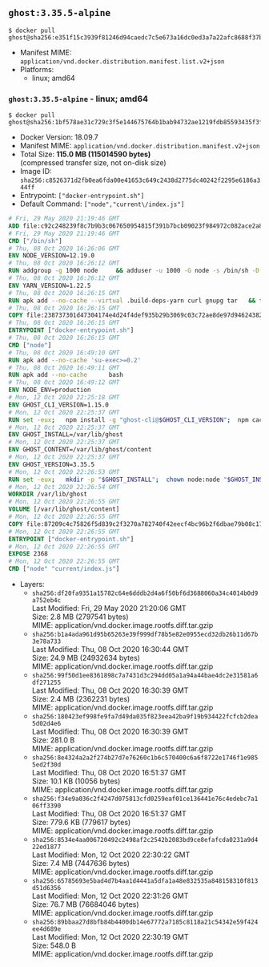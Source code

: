 ## `ghost:3.35.5-alpine`

```console
$ docker pull ghost@sha256:e351f15c3939f81246d94caedc7c5e673a16dc0ed3a7a22afc8688f37b556cba
```

-	Manifest MIME: `application/vnd.docker.distribution.manifest.list.v2+json`
-	Platforms:
	-	linux; amd64

### `ghost:3.35.5-alpine` - linux; amd64

```console
$ docker pull ghost@sha256:1bf578ae31c729c3f5e144675764b1bab94732ae1219fdb85593435f3fd43d1b
```

-	Docker Version: 18.09.7
-	Manifest MIME: `application/vnd.docker.distribution.manifest.v2+json`
-	Total Size: **115.0 MB (115014590 bytes)**  
	(compressed transfer size, not on-disk size)
-	Image ID: `sha256:c8526371d2fb0ea6fda00e41653c649c2438d2775dc40242f2295e6186a344ff`
-	Entrypoint: `["docker-entrypoint.sh"]`
-	Default Command: `["node","current\/index.js"]`

```dockerfile
# Fri, 29 May 2020 21:19:46 GMT
ADD file:c92c248239f8c7b9b3c067650954815f391b7bcb09023f984972c082ace2a8d0 in / 
# Fri, 29 May 2020 21:19:46 GMT
CMD ["/bin/sh"]
# Thu, 08 Oct 2020 16:26:06 GMT
ENV NODE_VERSION=12.19.0
# Thu, 08 Oct 2020 16:26:12 GMT
RUN addgroup -g 1000 node     && adduser -u 1000 -G node -s /bin/sh -D node     && apk add --no-cache         libstdc++     && apk add --no-cache --virtual .build-deps         curl     && ARCH= && alpineArch="$(apk --print-arch)"       && case "${alpineArch##*-}" in         x86_64)           ARCH='x64'           CHECKSUM="0d26ef0d4fa7ffe4f9f4a954bbf6172372528636acf2a69b0fc9ac22e247ac23"           ;;         *) ;;       esac   && if [ -n "${CHECKSUM}" ]; then     set -eu;     curl -fsSLO --compressed "https://unofficial-builds.nodejs.org/download/release/v$NODE_VERSION/node-v$NODE_VERSION-linux-$ARCH-musl.tar.xz";     echo "$CHECKSUM  node-v$NODE_VERSION-linux-$ARCH-musl.tar.xz" | sha256sum -c -       && tar -xJf "node-v$NODE_VERSION-linux-$ARCH-musl.tar.xz" -C /usr/local --strip-components=1 --no-same-owner       && ln -s /usr/local/bin/node /usr/local/bin/nodejs;   else     echo "Building from source"     && apk add --no-cache --virtual .build-deps-full         binutils-gold         g++         gcc         gnupg         libgcc         linux-headers         make         python2     && for key in       4ED778F539E3634C779C87C6D7062848A1AB005C       94AE36675C464D64BAFA68DD7434390BDBE9B9C5       71DCFD284A79C3B38668286BC97EC7A07EDE3FC1       8FCCA13FEF1D0C2E91008E09770F7A9A5AE15600       C4F0DFFF4E8C1A8236409D08E73BC641CC11F4C8       C82FA3AE1CBEDC6BE46B9360C43CEC45C17AB93C       DD8F2338BAE7501E3DD5AC78C273792F7D83545D       A48C2BEE680E841632CD4E44F07496B3EB3C1762       108F52B48DB57BB0CC439B2997B01419BD92F80A       B9E2F5981AA6E0CD28160D9FF13993A75599653C     ; do       gpg --batch --keyserver hkp://p80.pool.sks-keyservers.net:80 --recv-keys "$key" ||       gpg --batch --keyserver hkp://ipv4.pool.sks-keyservers.net --recv-keys "$key" ||       gpg --batch --keyserver hkp://pgp.mit.edu:80 --recv-keys "$key" ;     done     && curl -fsSLO --compressed "https://nodejs.org/dist/v$NODE_VERSION/node-v$NODE_VERSION.tar.xz"     && curl -fsSLO --compressed "https://nodejs.org/dist/v$NODE_VERSION/SHASUMS256.txt.asc"     && gpg --batch --decrypt --output SHASUMS256.txt SHASUMS256.txt.asc     && grep " node-v$NODE_VERSION.tar.xz\$" SHASUMS256.txt | sha256sum -c -     && tar -xf "node-v$NODE_VERSION.tar.xz"     && cd "node-v$NODE_VERSION"     && ./configure     && make -j$(getconf _NPROCESSORS_ONLN) V=     && make install     && apk del .build-deps-full     && cd ..     && rm -Rf "node-v$NODE_VERSION"     && rm "node-v$NODE_VERSION.tar.xz" SHASUMS256.txt.asc SHASUMS256.txt;   fi   && rm -f "node-v$NODE_VERSION-linux-$ARCH-musl.tar.xz"   && apk del .build-deps   && node --version   && npm --version
# Thu, 08 Oct 2020 16:26:12 GMT
ENV YARN_VERSION=1.22.5
# Thu, 08 Oct 2020 16:26:15 GMT
RUN apk add --no-cache --virtual .build-deps-yarn curl gnupg tar   && for key in     6A010C5166006599AA17F08146C2130DFD2497F5   ; do     gpg --batch --keyserver hkp://p80.pool.sks-keyservers.net:80 --recv-keys "$key" ||     gpg --batch --keyserver hkp://ipv4.pool.sks-keyservers.net --recv-keys "$key" ||     gpg --batch --keyserver hkp://pgp.mit.edu:80 --recv-keys "$key" ;   done   && curl -fsSLO --compressed "https://yarnpkg.com/downloads/$YARN_VERSION/yarn-v$YARN_VERSION.tar.gz"   && curl -fsSLO --compressed "https://yarnpkg.com/downloads/$YARN_VERSION/yarn-v$YARN_VERSION.tar.gz.asc"   && gpg --batch --verify yarn-v$YARN_VERSION.tar.gz.asc yarn-v$YARN_VERSION.tar.gz   && mkdir -p /opt   && tar -xzf yarn-v$YARN_VERSION.tar.gz -C /opt/   && ln -s /opt/yarn-v$YARN_VERSION/bin/yarn /usr/local/bin/yarn   && ln -s /opt/yarn-v$YARN_VERSION/bin/yarnpkg /usr/local/bin/yarnpkg   && rm yarn-v$YARN_VERSION.tar.gz.asc yarn-v$YARN_VERSION.tar.gz   && apk del .build-deps-yarn   && yarn --version
# Thu, 08 Oct 2020 16:26:15 GMT
COPY file:238737301d47304174e4d24f4def935b29b3069c03c72ae8de97d94624382fce in /usr/local/bin/ 
# Thu, 08 Oct 2020 16:26:15 GMT
ENTRYPOINT ["docker-entrypoint.sh"]
# Thu, 08 Oct 2020 16:26:15 GMT
CMD ["node"]
# Thu, 08 Oct 2020 16:49:10 GMT
RUN apk add --no-cache 'su-exec>=0.2'
# Thu, 08 Oct 2020 16:49:11 GMT
RUN apk add --no-cache 		bash
# Thu, 08 Oct 2020 16:49:12 GMT
ENV NODE_ENV=production
# Mon, 12 Oct 2020 22:25:18 GMT
ENV GHOST_CLI_VERSION=1.15.0
# Mon, 12 Oct 2020 22:25:37 GMT
RUN set -eux; 	npm install -g "ghost-cli@$GHOST_CLI_VERSION"; 	npm cache clean --force
# Mon, 12 Oct 2020 22:25:37 GMT
ENV GHOST_INSTALL=/var/lib/ghost
# Mon, 12 Oct 2020 22:25:37 GMT
ENV GHOST_CONTENT=/var/lib/ghost/content
# Mon, 12 Oct 2020 22:25:37 GMT
ENV GHOST_VERSION=3.35.5
# Mon, 12 Oct 2020 22:26:53 GMT
RUN set -eux; 	mkdir -p "$GHOST_INSTALL"; 	chown node:node "$GHOST_INSTALL"; 		su-exec node ghost install "$GHOST_VERSION" --db sqlite3 --no-prompt --no-stack --no-setup --dir "$GHOST_INSTALL"; 		cd "$GHOST_INSTALL"; 	su-exec node ghost config --ip 0.0.0.0 --port 2368 --no-prompt --db sqlite3 --url http://localhost:2368 --dbpath "$GHOST_CONTENT/data/ghost.db"; 	su-exec node ghost config paths.contentPath "$GHOST_CONTENT"; 		su-exec node ln -s config.production.json "$GHOST_INSTALL/config.development.json"; 	readlink -f "$GHOST_INSTALL/config.development.json"; 		mv "$GHOST_CONTENT" "$GHOST_INSTALL/content.orig"; 	mkdir -p "$GHOST_CONTENT"; 	chown node:node "$GHOST_CONTENT"; 		cd "$GHOST_INSTALL/current"; 	sqlite3Version="$(node -p 'require("./package.json").optionalDependencies.sqlite3')"; 	if ! su-exec node yarn add "sqlite3@$sqlite3Version" --force; then 		apk add --no-cache --virtual .build-deps python make gcc g++ libc-dev; 				su-exec node yarn add "sqlite3@$sqlite3Version" --force --build-from-source; 				apk del --no-network .build-deps; 	fi; 		su-exec node yarn cache clean; 	su-exec node npm cache clean --force; 	npm cache clean --force; 	rm -rv /tmp/yarn* /tmp/v8*
# Mon, 12 Oct 2020 22:26:54 GMT
WORKDIR /var/lib/ghost
# Mon, 12 Oct 2020 22:26:55 GMT
VOLUME [/var/lib/ghost/content]
# Mon, 12 Oct 2020 22:26:55 GMT
COPY file:87209c4c75826f5d839c2f3270a782740f42eecf4bc96b2f6dbae79b08c17e21 in /usr/local/bin 
# Mon, 12 Oct 2020 22:26:55 GMT
ENTRYPOINT ["docker-entrypoint.sh"]
# Mon, 12 Oct 2020 22:26:55 GMT
EXPOSE 2368
# Mon, 12 Oct 2020 22:26:55 GMT
CMD ["node" "current/index.js"]
```

-	Layers:
	-	`sha256:df20fa9351a15782c64e6dddb2d4a6f50bf6d3688060a34c4014b0d9a752eb4c`  
		Last Modified: Fri, 29 May 2020 21:20:06 GMT  
		Size: 2.8 MB (2797541 bytes)  
		MIME: application/vnd.docker.image.rootfs.diff.tar.gzip
	-	`sha256:b1a4ada961d95b65263e39f999df78b5e82e0955ecd32db26b11d67b3e78a733`  
		Last Modified: Thu, 08 Oct 2020 16:30:44 GMT  
		Size: 24.9 MB (24932634 bytes)  
		MIME: application/vnd.docker.image.rootfs.diff.tar.gzip
	-	`sha256:99f50d1ee8361898c7a7431d3c294dd05a1a94a44bae4dc2e31581a6df271255`  
		Last Modified: Thu, 08 Oct 2020 16:30:39 GMT  
		Size: 2.4 MB (2362231 bytes)  
		MIME: application/vnd.docker.image.rootfs.diff.tar.gzip
	-	`sha256:180423ef998fe9fa7d49da035f823eea42ba9f19b934422fcfcb2dea5d02d4e6`  
		Last Modified: Thu, 08 Oct 2020 16:30:39 GMT  
		Size: 281.0 B  
		MIME: application/vnd.docker.image.rootfs.diff.tar.gzip
	-	`sha256:8e4324a2a2f274b27d7e76260c1b6c570400c6a6f8722e1746f1e9855ed2f30d`  
		Last Modified: Thu, 08 Oct 2020 16:51:37 GMT  
		Size: 10.1 KB (10056 bytes)  
		MIME: application/vnd.docker.image.rootfs.diff.tar.gzip
	-	`sha256:f34e9a036c2f4247d075813cfd0259eaf01ce136441e76c4edebc7a106ff3390`  
		Last Modified: Thu, 08 Oct 2020 16:51:37 GMT  
		Size: 779.6 KB (779617 bytes)  
		MIME: application/vnd.docker.image.rootfs.diff.tar.gzip
	-	`sha256:8534e4aa006720492c2498af2c2542b2083bd9ce8efafcda0231a9d422ed1877`  
		Last Modified: Mon, 12 Oct 2020 22:30:22 GMT  
		Size: 7.4 MB (7447636 bytes)  
		MIME: application/vnd.docker.image.rootfs.diff.tar.gzip
	-	`sha256:65785693e5bad4d7b4aa1d4441a5dfa1a48e832535a848158310f813d51d6356`  
		Last Modified: Mon, 12 Oct 2020 22:31:26 GMT  
		Size: 76.7 MB (76684046 bytes)  
		MIME: application/vnd.docker.image.rootfs.diff.tar.gzip
	-	`sha256:89bbaa27d8bfb84b4400db14e67772a7185c8118a21c54342e59f424ee4d689e`  
		Last Modified: Mon, 12 Oct 2020 22:30:19 GMT  
		Size: 548.0 B  
		MIME: application/vnd.docker.image.rootfs.diff.tar.gzip
